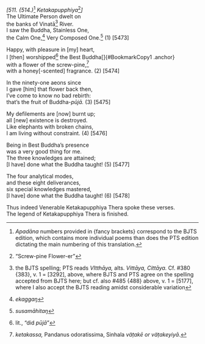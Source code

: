 *\[511. {514.}*[^1] *Ketakapupphiya*[^2]*\]*  
The Ultimate Person dwelt on  
the banks of Vinatā[^3] River.  
I saw the Buddha, Stainless One,  
the Calm One,[^4] Very Composed One.[^5] (1) \[5473\]

Happy, with pleasure in \[my\] heart,  
I \[then\] worshipped[^6] the Best Buddha[]{#BookmarkCopy1 .anchor}  
with a flower of the screw-pine,[^7]  
with a honey\[-scented\] fragrance. (2) \[5474\]

In the ninety-one aeons since  
I gave \[him\] that flower back then,  
I’ve come to know no bad rebirth:  
that’s the fruit of Buddha-*pūjā.* (3) \[5475\]

My defilements are \[now\] burnt up;  
all \[new\] existence is destroyed.  
Like elephants with broken chains,  
I am living without constraint. (4) \[5476\]

Being in Best Buddha’s presence  
was a very good thing for me.  
The three knowledges are attained;  
\[I have\] done what the Buddha taught! (5) \[5477\]

The four analytical modes,  
and these eight deliverances,  
six special knowledges mastered,  
\[I have\] done what the Buddha taught! (6) \[5478\]

Thus indeed Venerable Ketakapupphiya Thera spoke these verses.  
The legend of Ketakapupphiya Thera is finished.

[^1]: *Apadāna* numbers provided in {fancy brackets} correspond to the
    BJTS edition, which contains more individual poems than does the PTS
    edition dictating the main numbering of this translation.

[^2]: “Screw-pine Flower-er”

[^3]: the BJTS spelling; PTS reads *VItthāya,* alts. *Vittāya, Cittāya.*
    Cf. \#380 {383}, v. 1 = \[3292\], above, where BJTS and PTS agree on
    the spelling accepted from BJTS here; but cf. also \#485 {488}
    above, v. 1 = \[5177\], where I also accept the BJTS reading amidst
    considerable variation

[^4]: *ekaggaŋ*

[^5]: *susamāhitaŋ*

[^6]: lit., “did *pūjā*”

[^7]: *ketakassa,* Pandanus odoratissima, Sinhala *väṭakē or
    väṭakeyiyā*.
